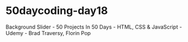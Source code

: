 # 50daycoding-day18
Background Slider - 50 Projects In 50 Days - HTML, CSS &amp; JavaScript - Udemy - Brad Traversy, Florin Pop
